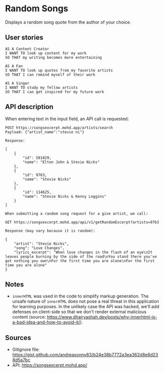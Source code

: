 # Random Songs

Displays a random song quote from the author of your choice.

## User stories 

```
AS A Content Creator
I WANT TO look up content for my work 
SO THAT my writing becomes more entertaining

AS A Fan
I WANT TO look up quotes from my favorite artists
SO THAT I can remind myself of their work

AS A Singer 
I WANT TO study my fellow artists
SO THAT I can get inspired for my future work 
```

## API description

When entering text in the input field, an API call is requested:

```
POST https://songsexcerpt.mohd.app/artists/search
Payload: {"artist_name":"stevie ni"}

Response: 

[
    {
        "id": 581829,
        "name": "Elton John & Stevie Nicks"
    },
    {
        "id": 9763,
        "name": "Stevie Nicks"
    },
    {
        "id": 114625,
        "name": "Stevie Nicks & Kenny Loggins"
    }
]

When submitting a random song request for a give artist, we call:

GET https://songsexcerpt.mohd.app/api/v1/getRandomExcerpt?artists=9763

Response (may vary because it is random):

{
    "artist": "Stevie Nicks",
    "song": "Love Changes",
    "lyrics_excerpt": "When love changes in the flash of an eye\nIt leaves people burning by the side of the road\nYou stand there you've got nothing you own\nFor the first time you are alone\nFor the first time you are alone"
}
```

## Notes 

- `innerHTML` was used in the code to simplify markup generation. The unsafe nature of `innerHTML` does not pose a real threat in this application for learning purposes. In the unlikely case the API was hacked, we'll add defenses on client-side so that we don't render external malicious content (source: https://www.dhairyashah.dev/posts/why-innerhtml-is-a-bad-idea-and-how-to-avoid-it/).

## Sources  

- Gitignore file: https://gist.github.com/andreasonny83/b24e38b7772a3ea362d8e8d238d5a7bc 
- API: https://songsexcerpt.mohd.app/
